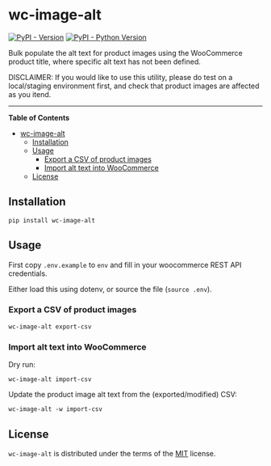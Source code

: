 # wc-image-alt

[![PyPI - Version](https://img.shields.io/pypi/v/wc-image-alt.svg)](https://pypi.org/project/wc-image-alt)
[![PyPI - Python Version](https://img.shields.io/pypi/pyversions/wc-image-alt.svg)](https://pypi.org/project/wc-image-alt)

Bulk populate the alt text for product images using the WooCommerce product
title, where specific alt text has not been defined.

DISCLAIMER: If you would like to use this utility, please do test on a
local/staging environment first, and check that product images are affected as
you itend.

-----

**Table of Contents**

- [wc-image-alt](#wc-image-alt)
  - [Installation](#installation)
  - [Usage](#usage)
    - [Export a CSV of product images](#export-a-csv-of-product-images)
    - [Import alt text into WooCommerce](#import-alt-text-into-woocommerce)
  - [License](#license)

## Installation

```console
pip install wc-image-alt
```

## Usage

First copy `.env.example` to `env` and fill in your woocommerce REST API
credentials.

Either load this using dotenv, or source the file (`source .env`).

### Export a CSV of product images

`wc-image-alt export-csv`

### Import alt text into WooCommerce

Dry run:

`wc-image-alt import-csv`

Update the product image alt text from the (exported/modified) CSV:

`wc-image-alt -w import-csv`


## License

`wc-image-alt` is distributed under the terms of the [MIT](https://spdx.org/licenses/MIT.html) license.
